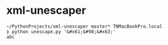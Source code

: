 # xml-unescaper

```
~/PythonProjects/xml-unescaper master* TNMacBookPro.local
❯ python unescape.py '&#x61;&#98;&#x63;'
abc
```
